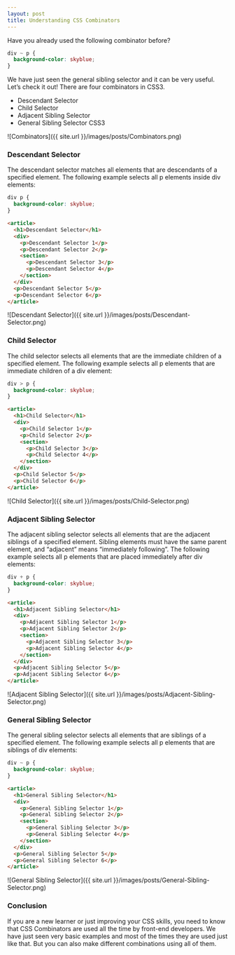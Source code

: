 ```yaml
---
layout: post
title: Understanding CSS Combinators
---
```


Have you already used the following combinator before?

```css
div ~ p {
  background-color: skyblue;
}
```

We have just seen the general sibling selector and it can be very useful. Let’s check it out! There are four combinators in CSS3.

- Descendant Selector
- Child Selector
- Adjacent Sibling Selector
- General Sibling Selector CSS3

![Combinators]({{ site.url }}/images/posts/Combinators.png)

### Descendant Selector

The descendant selector matches all elements that are descendants of a specified element. The following example selects all p elements inside div elements:

```css
div p {
  background-color: skyblue;
}
```

```html
<article>
  <h1>Descendant Selector</h1>
  <div>
    <p>Descendant Selector 1</p>
    <p>Descendant Selector 2</p>
    <section>
      <p>Descendant Selector 3</p>
      <p>Descendant Selector 4</p>
    </section>
  </div>
  <p>Descendant Selector 5</p>
  <p>Descendant Selector 6</p>
</article>
```

![Descendant Selector]({{ site.url }}/images/posts/Descendant-Selector.png)

### Child Selector

The child selector selects all elements that are the immediate children of a specified element. The following example selects all p elements that are immediate children of a div element:

```css
div > p {
  background-color: skyblue;
}
```

```html
<article>
  <h1>Child Selector</h1>
  <div>
    <p>Child Selector 1</p>
    <p>Child Selector 2</p>
    <section>
      <p>Child Selector 3</p>
      <p>Child Selector 4</p>
    </section>
  </div>
  <p>Child Selector 5</p>
  <p>Child Selector 6</p>
</article>
```

![Child Selector]({{ site.url }}/images/posts/Child-Selector.png)

### Adjacent Sibling Selector

The adjacent sibling selector selects all elements that are the adjacent siblings of a specified element. Sibling elements must have the same parent element, and “adjacent” means “immediately following”. The following example selects all p elements that are placed immediately after div elements:

```css
div + p {
  background-color: skyblue;
}
```

```html
<article>
  <h1>Adjacent Sibling Selector</h1>
  <div>
    <p>Adjacent Sibling Selector 1</p>
    <p>Adjacent Sibling Selector 2</p>
    <section>
      <p>Adjacent Sibling Selector 3</p>
      <p>Adjacent Sibling Selector 4</p>
    </section>
  </div>
  <p>Adjacent Sibling Selector 5</p>
  <p>Adjacent Sibling Selector 6</p>
</article>
```

![Adjacent Sibling Selector]({{ site.url }}/images/posts/Adjacent-Sibling-Selector.png)

### General Sibling Selector

The general sibling selector selects all elements that are siblings of a specified element. The following example selects all p elements that are siblings of div elements:

```css
div ~ p {
  background-color: skyblue;
}
```

```html
<article>
  <h1>General Sibling Selector</h1>
  <div>
    <p>General Sibling Selector 1</p>
    <p>General Sibling Selector 2</p>
    <section>
      <p>General Sibling Selector 3</p>
      <p>General Sibling Selector 4</p>
    </section>
  </div>
  <p>General Sibling Selector 5</p>
  <p>General Sibling Selector 6</p>
</article>
```

![General Sibling Selector]({{ site.url }}/images/posts/General-Sibling-Selector.png)

### Conclusion

If you are a new learner or just improving your CSS skills, you need to know that CSS Combinators are used all the time by front-end developers. We have just seen very basic examples and most of the times they are used just like that. But you can also make different combinations using all of them.